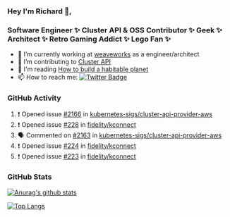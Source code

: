### Hey I'm Richard 👋, 

<h3 align="left">Software Engineer ✨ Cluster API & OSS Contributor ✨ Geek ✨ Architect ✨ Retro Gaming Addict ✨ Lego Fan ✨</h3>

- 🔭 I’m currently working at [weaveworks](https://github.com/weaveworks) as a engineer/architect
- 👯 I’m contributing to [Cluster API](https://github.com/kubernetes-sigs/cluster-api-provider-aws/pulls?q=is%3Aissue+is%3Apr+author%3Arichardcase+)
- 💬 I'm reading [How to build a habitable planet](https://www.amazon.co.uk/How-Build-Habitable-Planet-Humankind/dp/0691140065)
- 📫 How to reach me: [![Twitter Badge](https://img.shields.io/badge/-@fruit_case-00acee?style=flat&logo=Twitter&logoColor=white)](https://twitter.com/intent/follow?screen_name=fruit_case "Follow on Twitter")

### GitHub Activity 

<!--START_SECTION:activity-->
1. ❗️ Opened issue [#2166](https://github.com/kubernetes-sigs/cluster-api-provider-aws/issues/2166) in [kubernetes-sigs/cluster-api-provider-aws](https://github.com/kubernetes-sigs/cluster-api-provider-aws)
2. ❗️ Opened issue [#228](https://github.com/fidelity/kconnect/issues/228) in [fidelity/kconnect](https://github.com/fidelity/kconnect)
3. 🗣 Commented on [#2163](https://github.com/kubernetes-sigs/cluster-api-provider-aws/issues/2163) in [kubernetes-sigs/cluster-api-provider-aws](https://github.com/kubernetes-sigs/cluster-api-provider-aws)
4. ❗️ Opened issue [#224](https://github.com/fidelity/kconnect/issues/224) in [fidelity/kconnect](https://github.com/fidelity/kconnect)
5. ❗️ Opened issue [#223](https://github.com/fidelity/kconnect/issues/223) in [fidelity/kconnect](https://github.com/fidelity/kconnect)
<!--END_SECTION:activity-->

### GitHub Stats

[![Anurag's github stats](https://github-readme-stats.vercel.app/api?username=richardcase&count_private=true&show_icons=true)](https://github.com/anuraghazra/github-readme-stats)

[![Top Langs](https://github-readme-stats.vercel.app/api/top-langs/?username=richardcase&hide=html&layout=compact)](https://github.com/anuraghazra/github-readme-stats)
